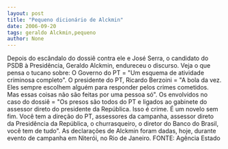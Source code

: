 ```yaml
---
layout: post
title: "Pequeno dicionário de Alckmin"
date: 2006-09-20
tags: geraldo Alckmin,pequeno
author: None
---
```


Depois do escândalo do dossiê contra ele e José Serra, o candidato do PSDB à Presidência, Geraldo Alckmin, endureceu o discurso. 
Veja o que pensa o tucano sobre:
O Governo do PT = \"Um esquema de atividade criminosa completo\". 
O presidente do PT, Ricardo Berzoini = \"A bola da vez. Eles sempre escolhem alguém para responder pelos crimes cometidos. Mas essas coisas não são feitas por uma pessoa só\".
Os envolvidos no caso do dossiê = \"Os presos são todos do PT e ligados ao gabinete do assessor direto do presidente da República. Isso é crime. É um novelo sem fim. Você tem a direção do PT, assessores da campanha, assessor direto da Presidência da República, o churrasqueiro, o diretor do Banco do Brasil, você tem de tudo\".
As declarações de Alckmin foram dadas, hoje, durante evento de campanha em Niterói, no Rio de Janeiro. FONTE: Agência Estado  